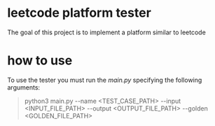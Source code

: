 # leetcode platform tester
The goal of this project is to implement a platform similar to leetcode

# how to use
To use the tester you must run the *main.py* specifying the following arguments:
> python3 main.py --name <TEST_CASE_PATH> --input <INPUT_FILE_PATH> --output <OUTPUT_FILE_PATH> --golden <GOLDEN_FILE_PATH>
